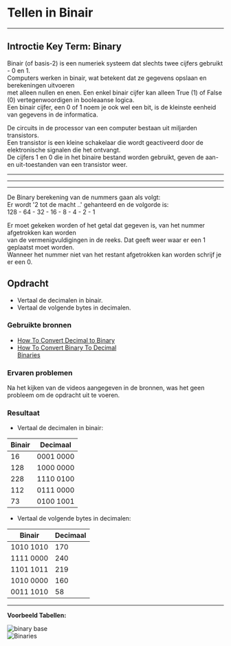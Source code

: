 # **Tellen in Binair**  
_____

## **Introctie Key Term: Binary**
Binair (of basis-2) is een numeriek systeem dat slechts twee cijfers gebruikt - 0 en 1.  
Computers werken in binair, wat betekent dat ze gegevens opslaan en berekeningen uitvoeren  
met alleen nullen en enen. Een enkel binair cijfer kan alleen True (1) of False (0) vertegenwoordigen in booleaanse logica.  
Een binair cijfer, een 0 of 1 noem je ook wel een bit, is de kleinste eenheid van gegevens in de informatica.  

De circuits in de processor van een computer bestaan uit miljarden transistors.  
Een transistor is een kleine schakelaar die wordt geactiveerd door de elektronische signalen die het ontvangt.  
De cijfers 1 en 0 die in het binaire bestand worden gebruikt, geven de aan- en uit-toestanden van een transistor weer.  
____
____
____

De Binary berekening van de nummers gaan als volgt:  
Er wordt '2 tot de macht ..' gehanteerd en de volgorde is:  
128   -   64   -   32   -   16   -   8  -   4  -   2  -   1  

Er moet gekeken worden of het getal dat gegeven is, van het nummer afgetrokken kan worden  
van de vermenigvuldigingen in de reeks. Dat geeft weer waar er een 1 geplaatst moet worden.  
Wanneer het nummer niet van het restant afgetrokken kan worden schrijf je er een 0.

## **Opdracht**
- Vertaal de decimalen in binair.
- Vertaal de volgende bytes in decimalen.

### **Gebruikte bronnen**
- [How To Convert Decimal to Binary](https://www.youtube.com/watch?v=rsxT4FfRBaM)  
- [How To Convert Binary To Decimal](https://www.youtube.com/watch?v=VLflTjd3lWA)  
[Binaries](https://www.howtogeek.com/367621/what-is-binary-and-why-do-computers-use-it/)  

### **Ervaren problemen**
Na het kijken van de videos aangegeven in de bronnen, was het geen probleem om de opdracht uit te voeren.  

### **Resultaat**

- Vertaal de decimalen in binair:

| Binair 	|   Decimaal  	|
|--------	|-----------	|
| 16     	|   0001 0000   |
| 128    	|   1000 0000 	|
| 228    	|   1110 0100 	|
| 112    	|   0111 0000  	|
| 73     	|   0100 1001  	|

- Vertaal de volgende bytes in decimalen:

| Binair    	|   Decimaal 	|
|-----------	|   ----------	|
| 1010 1010 	|   170      	|
| 1111 0000 	|   240      	|
| 1101 1011 	|   219      	|
| 1010 0000 	|   160      	|
| 0011 1010 	|   58       	|  
  
_____
  
**Voorbeeld Tabellen:**  

![binary base](https://user-images.githubusercontent.com/95616021/146841717-1924b04e-ceae-4ccc-a087-baf207e5586f.png)  
![Binaries](https://user-images.githubusercontent.com/95616021/146841801-ebcd9064-be3b-41fc-b589-6338fa4676b3.jpg)  